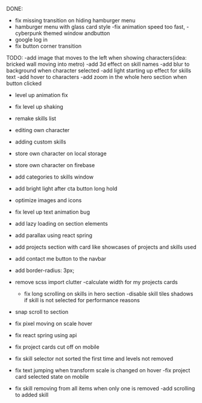 DONE:

- fix missing transition on hiding hamburger menu
- hamburger menu with glass card style
  -fix animation speed too fast,
  -cyberpunk themed window andbutton
- google log in
- fix button corner transition

TODO:
-add image that moves to the left when showing characters(idea: bricked wall moving into metro)
-add 3d effect on skill names
-add blur to background when character selected
-add light starting up effect for skills text
-add hover to characters
-add zoom in the whole hero section when button clicked

- level up animation fix
- fix level up shaking
- remake skills list
- editing own character
- adding custom skills
- store own character on local storage
- store own character on firebase

- add categories to skills window
- add bright light after cta button long hold
- optimize images and icons
- fix level up text animation bug

- add lazy loading on section elements
- add parallax using react spring
- add projects section with card like showcases of projects and skills used
- add contact me button to the navbar
- add border-radius: 3px;
- remove scss import clutter
  -calculate width for my projects cards
  - fix long scrolling on skills in hero section
    -disable skill tiles shadows if skill is not selected for performance reasons
- snap scroll to section
- fix pixel moving on scale hover
- fix react spring using api
- fix project cards cut off on mobile
- fix skill selector not sorted the first time and levels not removed
- fix text jumping when transform scale is changed on hover
  -fix project card selected state on mobile
- fix skill removing from all items when only one is removed
  -add scrolling to added skill

